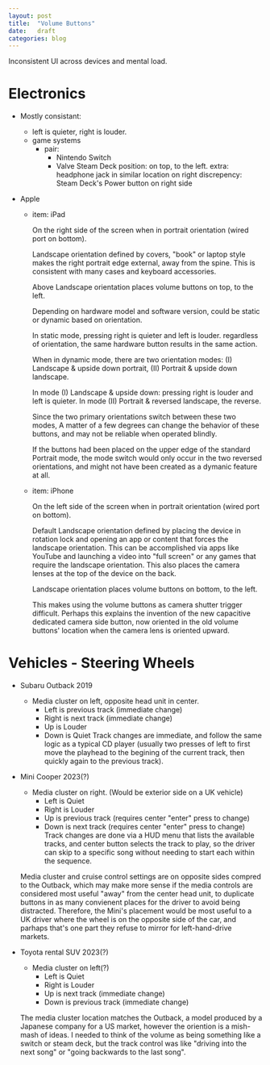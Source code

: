 ```yaml
---
layout: post
title:  "Volume Buttons"
date:   draft
categories: blog
---
```


Inconsistent UI across devices and mental load.

# Electronics

- Mostly consistant:
  - left is quieter, right is louder.
  - game systems
    - pair:
      - Nintendo Switch
      - Valve Steam Deck
      position: on top, to the left.
      extra: headphone jack in similar location on right
      discrepency: Steam Deck's Power button on right side

- Apple
  - item: iPad
    
    On the right side of the screen when in portrait orientation (wired port on bottom).
    
    Landscape orientation defined by covers, "book" or laptop style makes the right portrait edge external, away from the spine. This is consistent with many cases and keyboard accessories.
    
    Above Landscape orientation places volume buttons on top, to the left.
    
    Depending on hardware model and software version, could be static or dynamic based on orientation.
    
    In static mode, pressing right is quieter and left is louder. regardless of orientation, the same hardware button results in the same action.
    
    When in dynamic mode, there are two orientation modes: (I) Landscape & upside down portrait, (II) Portrait & upside down landscape.
    
    In mode (I) Landscape & upside down: pressing right is louder and left is quieter. In mode (II) Portrait & reversed landscape, the reverse.
    
    Since the two primary orientations switch between these two modes, A matter of a few degrees can change the behavior of these buttons, and may not be reliable when operated blindly.
    
    If the buttons had been placed on the upper edge of the standard Portrait mode, the mode switch would only occur in the two reversed orientations, and might not have been created as a dymanic feature at all.
    
  - item: iPhone
  
    On the left side of the screen when in portrait orientation (wired port on bottom).
    
    Default Landscape orientation defined by placing the device in rotation lock and opening an app or content that forces the landscape orientation. This can be accomplished via apps like YouTube and launching a video into "full screen" or any games that require the landscape orientation. This also places the camera lenses at the top of the device on the back.
    
    Landscape orientation places volume buttons on bottom, to the left. 
    
    This makes using the volume buttons as camera shutter trigger difficult. Perhaps this explains the invention of the new capacitive dedicated camera side button, now oriented in the old volume buttons' location when the camera lens is oriented upward.
    
    

# Vehicles - Steering Wheels

- Subaru Outback 2019
  - Media cluster on left, opposite head unit in center.
    - Left is previous track (immediate change)
    - Right is next track (immediate change)
    - Up is Louder
    - Down is Quiet
  Track changes are immediate, and follow the same logic as a typical CD player (usually two presses of left to first move the playhead to the begining of the current track, then quickly again to the previous track).

- Mini Cooper 2023(?)
  - Media cluster on right. (Would be exterior side on a UK vehicle)
    - Left is Quiet
    - Right is Louder
    - Up is previous track (requires center "enter" press to change)
    - Down is next track (requires center "enter" press to change)
  Track changes are done via a HUD menu that lists the available tracks, and center button selects the track to play, so the driver can skip to a specific song without needing to start each within the sequence.

  Media cluster and cruise control settings are on opposite sides compred to the Outback, which may make more sense if the media controls are considered most useful "away" from the center head unit, to duplicate buttons in as many convienent places for the driver to avoid being distracted. Therefore, the Mini's placement would be most useful to a UK driver where the wheel is on the opposite side of the car, and parhaps that's one part they refuse to mirror for left-hand-drive markets.
  
- Toyota rental SUV 2023(?)
  - Media cluster on left(?)
    - Left is Quiet
    - Right is Louder
    - Up is next track (immediate change)
    - Down is previous track (immediate change)
  
  The media cluster location matches the Outback, a model produced by a Japanese company for a US market, however the oriention is a mish-mash of ideas. I needed to think of the volume as being something like a switch or steam deck, but the track control was like "driving into the next song" or "going backwards to the last song".





